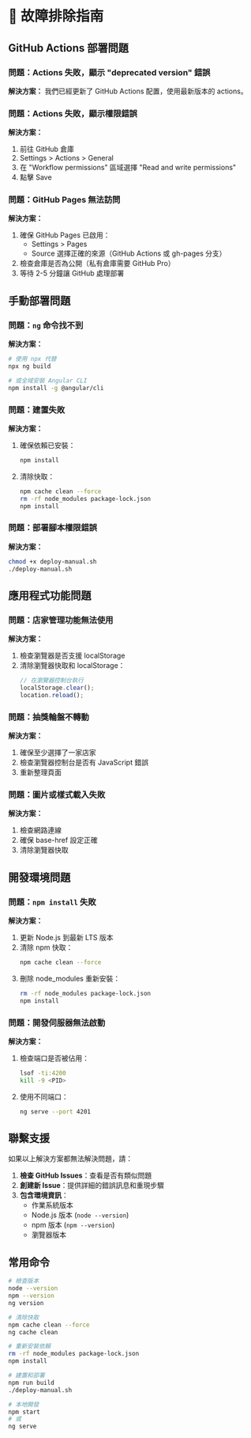 # 🔧 故障排除指南

## GitHub Actions 部署問題

### 問題：Actions 失敗，顯示 "deprecated version" 錯誤
**解決方案：**
我們已經更新了 GitHub Actions 配置，使用最新版本的 actions。

### 問題：Actions 失敗，顯示權限錯誤
**解決方案：**
1. 前往 GitHub 倉庫
2. Settings > Actions > General
3. 在 "Workflow permissions" 區域選擇 "Read and write permissions"
4. 點擊 Save

### 問題：GitHub Pages 無法訪問
**解決方案：**
1. 確保 GitHub Pages 已啟用：
   - Settings > Pages
   - Source 選擇正確的來源（GitHub Actions 或 gh-pages 分支）
2. 檢查倉庫是否為公開（私有倉庫需要 GitHub Pro）
3. 等待 2-5 分鐘讓 GitHub 處理部署

## 手動部署問題

### 問題：`ng` 命令找不到
**解決方案：**
```bash
# 使用 npx 代替
npx ng build

# 或全域安裝 Angular CLI
npm install -g @angular/cli
```

### 問題：建置失敗
**解決方案：**
1. 確保依賴已安裝：
   ```bash
   npm install
   ```
2. 清除快取：
   ```bash
   npm cache clean --force
   rm -rf node_modules package-lock.json
   npm install
   ```

### 問題：部署腳本權限錯誤
**解決方案：**
```bash
chmod +x deploy-manual.sh
./deploy-manual.sh
```

## 應用程式功能問題

### 問題：店家管理功能無法使用
**解決方案：**
1. 檢查瀏覽器是否支援 localStorage
2. 清除瀏覽器快取和 localStorage：
   ```javascript
   // 在瀏覽器控制台執行
   localStorage.clear();
   location.reload();
   ```

### 問題：抽獎輪盤不轉動
**解決方案：**
1. 確保至少選擇了一家店家
2. 檢查瀏覽器控制台是否有 JavaScript 錯誤
3. 重新整理頁面

### 問題：圖片或樣式載入失敗
**解決方案：**
1. 檢查網路連線
2. 確保 base-href 設定正確
3. 清除瀏覽器快取

## 開發環境問題

### 問題：`npm install` 失敗
**解決方案：**
1. 更新 Node.js 到最新 LTS 版本
2. 清除 npm 快取：
   ```bash
   npm cache clean --force
   ```
3. 刪除 node_modules 重新安裝：
   ```bash
   rm -rf node_modules package-lock.json
   npm install
   ```

### 問題：開發伺服器無法啟動
**解決方案：**
1. 檢查端口是否被佔用：
   ```bash
   lsof -ti:4200
   kill -9 <PID>
   ```
2. 使用不同端口：
   ```bash
   ng serve --port 4201
   ```

## 聯繫支援

如果以上解決方案都無法解決問題，請：

1. **檢查 GitHub Issues**：查看是否有類似問題
2. **創建新 Issue**：提供詳細的錯誤訊息和重現步驟
3. **包含環境資訊**：
   - 作業系統版本
   - Node.js 版本 (`node --version`)
   - npm 版本 (`npm --version`)
   - 瀏覽器版本

## 常用命令

```bash
# 檢查版本
node --version
npm --version
ng version

# 清除快取
npm cache clean --force
ng cache clean

# 重新安裝依賴
rm -rf node_modules package-lock.json
npm install

# 建置和部署
npm run build
./deploy-manual.sh

# 本地開發
npm start
# 或
ng serve
```